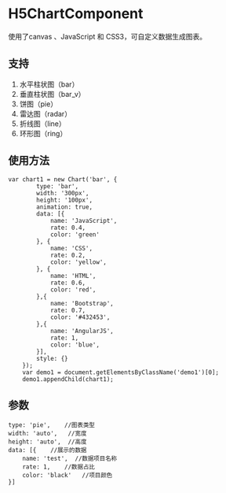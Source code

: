# H5ChartComponent
使用了canvas 、JavaScript 和 CSS3，可自定义数据生成图表。
## 支持
1. 水平柱状图（bar）
2. 垂直柱状图（bar_v）
3. 饼图（pie）
4. 雷达图（radar）
5. 折线图（line）
6. 环形图（ring）

## 使用方法
```
var chart1 = new Chart('bar', {
        type: 'bar',
        width: '300px',
        height: '100px',
        animation: true,
        data: [{
            name: 'JavaScript',
            rate: 0.4,
            color: 'green'
        }, {
            name: 'CSS',
            rate: 0.2,
            color: 'yellow',
        }, {
            name: 'HTML',
            rate: 0.6,
            color: 'red',
        },{
            name: 'Bootstrap',
            rate: 0.7,
            color: '#432453',
        },{
            name: 'AngularJS',
            rate: 1,
            color: 'blue',
        }],
        style: {}
    });
    var demo1 = document.getElementsByClassName('demo1')[0];
    demo1.appendChild(chart1);
```
## 参数
```
type: 'pie',    //图表类型
width: 'auto',   //宽度
height: 'auto',  //高度
data: [{    //展示的数据
    name: 'test',  //数据项目名称
    rate: 1,    //数据占比
    color: 'black'   //项目颜色
}]
```
